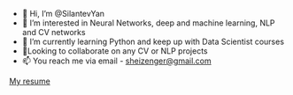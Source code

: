 - 👋 Hi, I’m @SilantevYan
- 👀 I’m interested in Neural Networks, deep and machine learning, NLP and CV networks
- 🌱 I’m currently learning Python and keep up with Data Scientist courses
- 💞️Looking to collaborate on any CV or NLP projects
- 📫 You reach me via email - sheizenger@gmail.com

<!---
SilantevYan/SilantevYan is a ✨ special ✨ repository because its `README.md` (this file) appears on your GitHub profile.
You can click the Preview link to take a look at your changes.
--->
<a href= 'https://drive.google.com/file/d/1D5sBPmJgdqs5OD3q_WZSP7h4bj_IXJNH/view?usp=sharing'>My resume</a>
